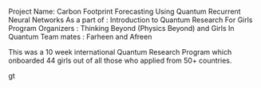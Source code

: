 Project Name: Carbon Footprint Forecasting Using Quantum Recurrent Neural Networks
As a part of : Introduction to Quantum Research For Girls Program
Organizers : Thinking Beyond (Physics Beyond) and Girls In Quantum
Team mates : Farheen and Afreen

This was a 10 week international Quantum Research Program which onboarded 44 girls out of all those who applied from 50+ countries.

gt
